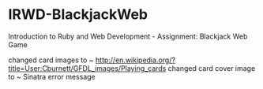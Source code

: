IRWD-BlackjackWeb
=================

Introduction to Ruby and Web Development - Assignment: Blackjack Web Game

changed card images to ~ http://en.wikipedia.org/?title=User:Cburnett/GFDL_images/Playing_cards
changed card cover image to ~ Sinatra error message